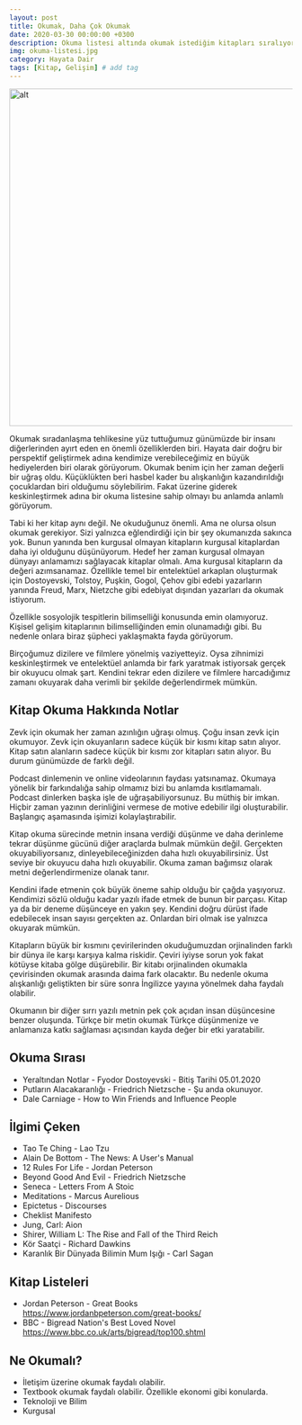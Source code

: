 ```yaml
---
layout: post
title: Okumak, Daha Çok Okumak
date: 2020-03-30 00:00:00 +0300
description: Okuma listesi altında okumak istediğim kitapları sıralıyorum.
img: okuma-listesi.jpg
category: Hayata Dair
tags: [Kitap, Gelişim] # add tag
---
```


<img src="https://tozbulut.github.io/images/okuma-listesi.jpg"  width="600" alt="alt">


Okumak sıradanlaşma tehlikesine yüz tuttuğumuz günümüzde bir insanı diğerlerinden ayırt eden en önemli özelliklerden biri. Hayata dair doğru bir perspektif geliştirmek adına kendimize verebileceğimiz en büyük hediyelerden biri olarak görüyorum. Okumak benim için her zaman değerli bir uğraş oldu. Küçüklükten beri hasbel kader bu alışkanlığın kazandırıldığı çocuklardan biri olduğumu söylebilirim. Fakat üzerine giderek keskinleştirmek adına bir okuma listesine sahip olmayı bu anlamda anlamlı görüyorum.

Tabi ki her kitap aynı değil. Ne okuduğunuz önemli. Ama ne olursa olsun okumak gerekiyor. Sizi yalnızca eğlendirdiği için bir şey okumanızda sakınca yok. Bunun yanında ben kurgusal olmayan kitapların kurgusal kitaplardan daha iyi olduğunu düşünüyorum. Hedef her zaman kurgusal olmayan dünyayı anlamamızı sağlayacak kitaplar olmalı. Ama kurgusal kitapların da değeri azımsanamaz. Özellikle temel bir entelektüel arkaplan oluşturmak için Dostoyevski, Tolstoy, Puşkin, Gogol, Çehov gibi edebi yazarların yanında Freud, Marx, Nietzche gibi edebiyat dışından yazarları da okumak istiyorum.

Özellikle sosyolojik tespitlerin bilimselliği konusunda emin olamıyoruz. Kişisel gelişim kitaplarının bilimselliğinden emin olunamadığı gibi. Bu nedenle onlara biraz şüpheci yaklaşmakta fayda görüyorum.

Birçoğumuz dizilere ve filmlere yönelmiş vaziyetteyiz. Oysa zihnimizi keskinleştirmek ve entelektüel anlamda bir fark yaratmak istiyorsak gerçek bir okuyucu olmak şart. Kendini tekrar eden dizilere ve filmlere harcadığımız zamanı okuyarak daha verimli bir şekilde değerlendirmek mümkün.

## Kitap Okuma Hakkında Notlar

Zevk için okumak her zaman azınlığın uğraşı olmuş. Çoğu insan zevk için okumuyor. Zevk için okuyanların sadece küçük bir kısmı kitap satın alıyor. Kitap satın alanların sadece küçük bir kısmı zor kitapları satın alıyor. Bu durum günümüzde de farklı değil.

Podcast dinlemenin ve online videolarının faydası yatsınamaz. Okumaya yönelik bir farkındalığa sahip olmamız bizi bu anlamda kısıtlamamalı. Podcast dinlerken başka işle de uğraşabiliyorsunuz. Bu müthiş bir imkan. Hiçbir zaman yazının derinliğini vermese de motive edebilir ilgi oluşturabilir. Başlangıç aşamasında işimizi kolaylaştırabilir.

Kitap okuma sürecinde metnin insana verdiği düşünme ve daha derinleme tekrar düşünme gücünü diğer araçlarda bulmak mümkün değil. Gerçekten okuyabiliyorsanız, dinleyebileceğinizden daha hızlı okuyabilirsiniz. Üst seviye bir okuyucu daha hızlı okuyabilir. Okuma zaman bağımsız olarak metni değerlendirmenize olanak tanır.

Kendini ifade etmenin çok büyük öneme sahip olduğu bir çağda yaşıyoruz. Kendimizi sözlü olduğu kadar yazılı ifade etmek de bunun bir parçası. Kitap ya da bir deneme düşünceye en yakın şey. Kendini doğru dürüst ifade edebilecek insan sayısı gerçekten az. Onlardan biri olmak ise yalnızca okuyarak mümkün.

Kitapların büyük bir kısmını çevirilerinden okuduğumuzdan orjinalinden farklı bir dünya ile karşı karşıya kalma riskidir. Çeviri iyiyse sorun yok fakat kötüyse kitaba gölge düşürebilir. Bir kitabı orjinalinden okumakla çevirisinden okumak arasında daima fark olacaktır. Bu nedenle okuma alışkanlığı geliştikten bir süre sonra İngilizce yayına yönelmek daha faydalı olabilir.

Okumanın bir diğer sırrı yazılı metnin pek çok açıdan insan düşüncesine benzer oluşunda. Türkçe bir metin okumak Türkçe düşünmenize ve anlamanıza katkı sağlaması açısından kayda değer bir etki yaratabilir.

## Okuma Sırası

* Yeraltından Notlar - Fyodor Dostoyevski -  Bitiş Tarihi 05.01.2020
* Putların Alacakaranlığı - Friedrich Nietzsche - Şu anda okunuyor.
* Dale Carniage - How to Win Friends and Influence People

## İlgimi Çeken

* Tao Te Ching - Lao Tzu
* Alain De Bottom - The News: A User's Manual
* 12 Rules For Life - Jordan Peterson
* Beyond Good And Evil - Friedrich Nietzsche
* Seneca - Letters From A Stoic
* Meditations - Marcus Aurelious
* Epictetus - Discourses
* Cheklist Manifesto
* Jung, Carl: Aion
* Shirer, William L: The Rise and Fall of the Third Reich
* Kör Saatçi - Richard Dawkins
* Karanlık Bir Dünyada Bilimin Mum Işığı - Carl Sagan

## Kitap Listeleri

* Jordan Peterson - Great Books https://www.jordanbpeterson.com/great-books/
* BBC - Bigread Nation's Best Loved Novel https://www.bbc.co.uk/arts/bigread/top100.shtml

## Ne Okumalı?

* İletişim üzerine okumak faydalı olabilir.
* Textbook okumak faydalı olabilir. Özellikle ekonomi gibi konularda.
* Teknoloji ve Bilim
* Kurgusal
